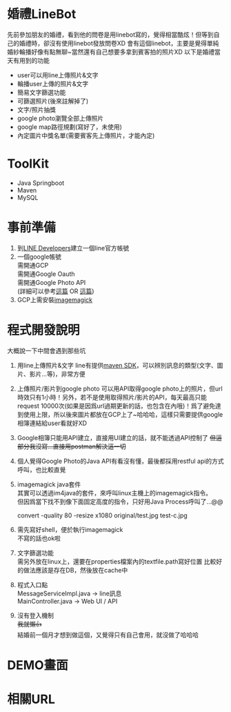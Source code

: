 # 婚禮LineBot

先前參加朋友的婚禮，看到他的問卷是用linebot寫的，覺得相當酷炫！但等到自己的婚禮時，卻沒有使用linebot發放問卷XD
會有這個linebot，主要是覺得單純婚紗輪播好像有點無聊~當然還有自己想要多拿到賓客拍的照片XD
以下是婚禮當天有用到的功能

- user可以用line上傳照片&文字
- 輪播user上傳的照片&文字
- 簡易文字篩選功能
- 可篩選照片(後來註解掉了)
- 文字/照片抽獎
- google photo瀏覽全部上傳照片
- google map路徑規劃(寫好了，未使用)
- 內定圖片中獎名單(需要賓客先上傳照片，才能內定)

# ToolKit
- Java Springboot
- Maven
- MySQL

# 事前準備

1. 到[LINE Developers](https://developers.line.biz/zh-hant/)建立一個line官方帳號
2. 一個google帳號 \
需開通GCP \
需開通Google Oauth \
需開通Google Photo API \
(詳細可以參考[這篇](https://www.wfublog.com/2019/12/google-apps-script-google-photo-api-upload.html) OR [這篇](https://salu099.github.io/blog/2018/06/csharp-google-photos-api/))
3. GCP上需安裝[imagemagick](https://imagemagick.org/)

# 程式開發說明

大概說一下中間會遇到那些坑
1.  用line上傳照片&文字
line有提供[maven SDK](https://mvnrepository.com/artifact/com.linecorp.bot/line-bot-spring-boot/3.3.1)，可以辨別訊息的類型(文字、圖片、影片...等)，非常方便

2.  上傳照片/影片到google photo
可以用API取得google photo上的照片，但url時效只有1小時！另外，若不是使用取得照片/影片的API，每天最高只能request 10000次(如果是因爲url過期更新的話，也包含在內哦)！爲了避免達到使用上限，所以後來圖片都放在GCP上了~哈哈哈，這樣只需要提供google相簿連結給user看就好XD

3. Google相簿只能用API建立，直接用UI建立的話，就不能透過API控制了
~~但這部分我沒寫...直接用postman解決這一切~~

4. 個人覺得Google Photo的Java API有看沒有懂，最後都採用restful api的方式呼叫，也比較直覺

5. imagemagick java套件 \
其實可以透過im4java的套件，來呼叫linux主機上的imagemagick指令。\
但因爲當下找不到像下面固定高度的指令，只好用Java Process呼叫了...@@

    convert -quality 80 -resize x1080 original/test.jpg test-c.jpg

6. 需先寫好shell，便於執行imagemagick \
不寫的話也ok啦

7. 文字篩選功能 \
需另外放在linux上，還要在properties檔案內的textfile.path寫好位置
比較好的做法應該是存在DB，然後放在cache中

8. 程式入口點 \
MessageServiceImpl.java -> line訊息 \
MainController.java -> Web UI / API

9. 沒有登入機制 \
~~我就懶👍~~ \
結婚前一個月才想到做這個，又覺得只有自己會用，就沒做了哈哈哈


# DEMO畫面


# 相關URL
